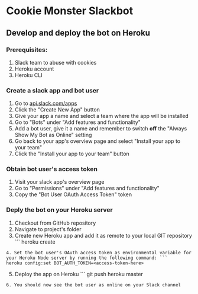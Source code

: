 # Cookie Monster Slackbot #

## Develop and deploy the bot on Heroku ##

### Prerequisites: ###

1. Slack team to abuse with cookies
2. Heroku account
3. Heroku CLI

### Create a slack app and bot user ###

1. Go to [api.slack.com/apps](https://api.slack.com/apps)
2. Click the "Create New App" button
3. Give your app a name and select a team where the app will be installed
4. Go to "Bots" under "Add features and functionality"
5. Add a bot user, give it a name and remember to switch **off** the "Always Show My Bot as Online" setting
6. Go back to your app's overview page and select "Install your app to your team"
7. Click the "Install your app to your team" button

### Obtain bot user's access token ###

1. Visit your slack app's overview page
2. Go to "Permissions" under "Add features and functionality"
3. Copy the "Bot User OAuth Access Token" token

### Deply the bot on your Heroku server ###

1. Checkout from GitHub repository
2. Navigate to project's folder
3. Create new Heroku app and add it as remote to your local GIT repository ```
heroku create <your-app-name>
```
4. Set the bot user's OAuth access token as environmental variable for your Heroku Node server by running the following command: ```
heroku config:set BOT_AUTH_TOKEN=<access-token-here>
```
5. Deploy the app on Heroku ```
git push heroku master
```
6. You should now see the bot user as online on your Slack channel
